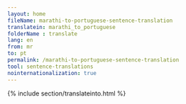 ```yaml
---
layout: home
fileName: marathi-to-portuguese-sentence-translation
translatein: marathi_to_portuguese
folderName : translate
lang: en
from: mr
to: pt
permalink: /marathi-to-portuguese-sentence-translation
tool: sentence-translations
nointernationalization: true
---
```

{% include section/translateinto.html %}
